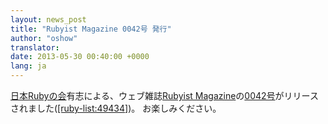```yaml
---
layout: news_post
title: "Rubyist Magazine 0042号 発行"
author: "oshow"
translator:
date: 2013-05-30 00:40:00 +0000
lang: ja
---
```


[日本Rubyの会][1]有志による、ウェブ雑誌[Rubyist
Magazine][2]の[0042号][3]がリリースされました([\[ruby-list:49434\]][4])。 お楽しみください。



[1]: http://ruby-no-kai.org
[2]: http://magazine.rubyist.net/
[3]: http://magazine.rubyist.net/?0042
[4]: https://blade.ruby-lang.org/ruby-list/49434

